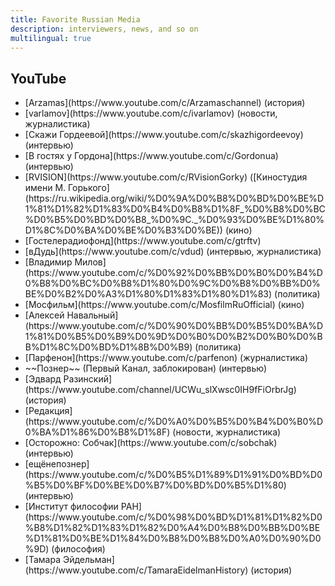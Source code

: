 ```yaml
---
title: Favorite Russian Media
description: interviewers, news, and so on
multilingual: true
---
```


## YouTube

- <!-- Arzamas -->[Arzamas](https://www.youtube.com/c/Arzamaschannel) (история)
- <!-- Варламов -->[varlamov](https://www.youtube.com/c/ivarlamov) (новости, журналистика)
- <!-- Гордеева -->[Скажи Гордеевой](https://www.youtube.com/c/skazhigordeevoy) (интервью)
- <!-- Гордон -->[В гостях у Гордона](https://www.youtube.com/c/Gordonua) (интервью)
- <!-- Горького-->[RVISION](https://www.youtube.com/c/RVisionGorky) ([Киностудия имени М. Горького](https://ru.wikipedia.org/wiki/%D0%9A%D0%B8%D0%BD%D0%BE%D1%81%D1%82%D1%83%D0%B4%D0%B8%D1%8F_%D0%B8%D0%BC%D0%B5%D0%BD%D0%B8_%D0%9C._%D0%93%D0%BE%D1%80%D1%8C%D0%BA%D0%BE%D0%B3%D0%BE)) (кино)
- <!-- Гостелерадиофонд -->[Гостелерадиофонд](https://www.youtube.com/c/gtrftv)
- <!-- Дудь -->[вДудь](https://www.youtube.com/c/vdud) (интервью, журналистика)
- <!-- Милов -->[Владимир Милов](https://www.youtube.com/c/%D0%92%D0%BB%D0%B0%D0%B4%D0%B8%D0%BC%D0%B8%D1%80%D0%9C%D0%B8%D0%BB%D0%BE%D0%B2%D0%A3%D1%80%D1%83%D1%80%D1%83) (политика)
- <!-- Мосфильм -->[Мосфильм](https://www.youtube.com/c/MosfilmRuOfficial) (кино)
- <!-- Навальный -->[Алексей Навальный](https://www.youtube.com/c/%D0%90%D0%BB%D0%B5%D0%BA%D1%81%D0%B5%D0%B9%D0%9D%D0%B0%D0%B2%D0%B0%D0%BB%D1%8C%D0%BD%D1%8B%D0%B9) (политика)
- <!-- Парфенов -->[Парфенон](https://www.youtube.com/c/parfenon) (журналистика)
- <!-- Познер -->~~Познер~~ (Первый Канал, заблокирован) (интервью)
- <!-- Разинский -->[Эдвард Разинский](https://www.youtube.com/channel/UCWu_slXwsc0IH9fFiOrbrJg) (история)
- <!-- Редакция -->[Редакция](https://www.youtube.com/c/%D0%A0%D0%B5%D0%B4%D0%B0%D0%BA%D1%86%D0%B8%D1%8F) (новости, журналистика)
- <!-- Собчак -->[Осторожно: Собчак](https://www.youtube.com/c/sobchak) (интервью)
- <!-- Солодников -->[ещёнепознер](https://www.youtube.com/c/%D0%B5%D1%89%D1%91%D0%BD%D0%B5%D0%BF%D0%BE%D0%B7%D0%BD%D0%B5%D1%80) (интервью)
- <!-- Философия -->[Институт философии РАН](https://www.youtube.com/c/%D0%98%D0%BD%D1%81%D1%82%D0%B8%D1%82%D1%83%D1%82%D0%A4%D0%B8%D0%BB%D0%BE%D1%81%D0%BE%D1%84%D0%B8%D0%B8%D0%A0%D0%90%D0%9D) (философия)
- <!-- Эйдельман -->[Тамара Эйдельман](https://www.youtube.com/c/TamaraEidelmanHistory) (история)
